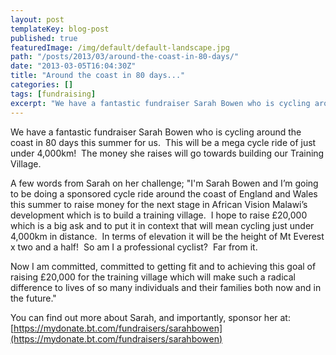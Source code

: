 ```yaml
---
layout: post
templateKey: blog-post
published: true
featuredImage: /img/default/default-landscape.jpg
path: "/posts/2013/03/around-the-coast-in-80-days/"
date: "2013-03-05T16:04:30Z"
title: "Around the coast in 80 days..."
categories: []
tags: [fundraising]
excerpt: "We have a fantastic fundraiser Sarah Bowen who is cycling around the coast in 80 days this summer f..."
---
```


We have a fantastic fundraiser Sarah Bowen who is cycling around the coast in 80 days this summer for us.  This will be a mega cycle ride of just under 4,000km!  The money she raises will go towards building our Training Village.

A few words from Sarah on her challenge; "I'm Sarah Bowen and I’m going to be doing a sponsored cycle ride around the coast of England and Wales this summer to raise money for the next stage in African Vision Malawi’s development which is to build a training village.  I hope to raise £20,000 which is a big ask and to put it in context that will mean cycling just under 4,000km in distance.  In terms of elevation it will be the height of Mt Everest x two and a half!  So am I a professional cyclist?  Far from it.

Now I am committed, committed to getting fit and to achieving this goal of raising £20,000 for the training village which will make such a radical difference to lives of so many individuals and their families both now and in the future."

You can find out more about Sarah, and importantly, sponsor her at: [https://mydonate.bt.com/fundraisers/sarahbowen](https://mydonate.bt.com/fundraisers/sarahbowen)
